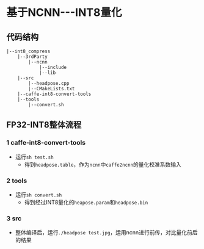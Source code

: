 # 基于NCNN---INT8量化
## 代码结构
```
|--int8_compress               
    |--3rdParty
        |--ncnn
            |--include
            |--lib
    |--src
        |--headpose.cpp
        |--CMakeLists.txt
    |--caffe-int8-convert-tools
    |--tools
        |--convert.sh        
```
## FP32-INT8整体流程
### 1 caffe-int8-convert-tools
- 运行`sh test.sh`
    - 得到`headpose.table`，作为`ncnn`中`caffe2ncnn`的量化校准系数输入
### 2 tools
- 运行`sh convert.sh`
    - 得到经过INT8量化的`heapose.param`和`headpose.bin`
### 3 src
- 整体编译后，运行`./headpose test.jpg`，运用ncnn进行前传，对比量化前后的结果
